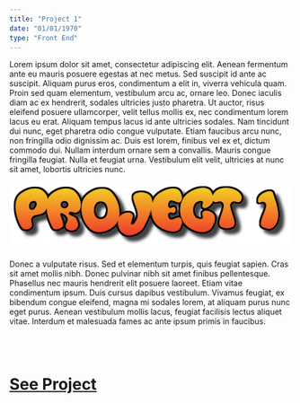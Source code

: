 ```yaml
---
title: "Project 1"
date: "01/01/1970"
type: "Front End"
---
```


Lorem ipsum dolor sit amet, consectetur adipiscing elit. Aenean fermentum ante eu mauris posuere egestas at nec metus. Sed suscipit id ante ac suscipit. Aliquam purus eros, condimentum a elit in, viverra vehicula quam. Proin sed quam elementum, vestibulum arcu ac, ornare leo. Donec iaculis diam ac ex hendrerit, sodales ultricies justo pharetra. Ut auctor, risus eleifend posuere ullamcorper, velit tellus mollis ex, nec condimentum lorem lacus eu erat. Aliquam tempus lacus id ante ultricies sodales. Nam tincidunt dui nunc, eget pharetra odio congue vulputate. Etiam faucibus arcu nunc, non fringilla odio dignissim ac. Duis est lorem, finibus vel ex et, dictum commodo dui. Nullam interdum ornare sem a convallis. Mauris congue fringilla feugiat. Nulla et feugiat urna. Vestibulum elit velit, ultricies at nunc sit amet, lobortis ultricies nunc.

![Home Page](./project1.png)

Donec a vulputate risus. Sed et elementum turpis, quis feugiat sapien. Cras sit amet mollis nibh. Donec pulvinar nibh sit amet finibus pellentesque. Phasellus nec mauris hendrerit elit posuere laoreet. Etiam vitae condimentum ipsum. Duis cursus dapibus vestibulum. Vivamus feugiat, ex bibendum congue eleifend, magna mi sodales lorem, at aliquam purus nunc eget purus. Aenean vestibulum mollis lacus, feugiat facilisis lectus aliquet vitae. Interdum et malesuada fames ac ante ipsum primis in faucibus.

<br />
<br />

# [See Project](https://github.com/a2zarslaan/gatsby-starter-sasslan)
